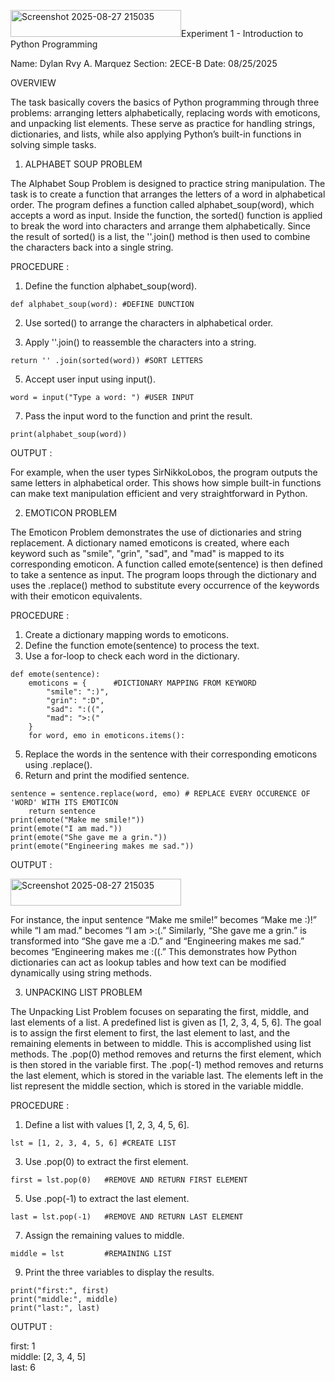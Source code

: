 <img width="273" height="43" alt="Screenshot 2025-08-27 215035" src="https://github.com/user-attachments/assets/89dc15c9-78a3-4e26-90ca-936fadcceb55" />Experiment 1 - Introduction to Python Programming

Name: Dylan Rvy A. Marquez
Section: 2ECE-B
Date: 08/25/2025

OVERVIEW

The task basically covers the basics of Python programming through three problems: arranging letters alphabetically, replacing words with emoticons, and unpacking list elements. These serve as practice for handling strings, dictionaries, and lists, while also applying Python’s built-in functions in solving simple tasks.

1. ALPHABET SOUP PROBLEM

The Alphabet Soup Problem is designed to practice string manipulation. The task is to create a function that arranges the letters of a word in alphabetical order. The program defines a function called alphabet_soup(word), which accepts a word as input. Inside the function, the sorted() function is applied to break the word into characters and arrange them alphabetically. Since the result of sorted() is a list, the ''.join() method is then used to combine the characters back into a single string.

PROCEDURE : 

1. Define the function alphabet_soup(word).
   

` def alphabet_soup(word): #DEFINE DUNCTION `

2. Use sorted() to arrange the characters in alphabetical order.

3. Apply ''.join() to reassemble the characters into a string.

`return '' .join(sorted(word)) #SORT LETTERS`

5. Accept user input using input().

`word = input("Type a word: ") #USER INPUT `

7. Pass the input word to the function and print the result.

`print(alphabet_soup(word))`

OUTPUT :

For example, when the user types SirNikkoLobos, the program outputs the same letters in alphabetical order. This shows how simple built-in functions can make text manipulation efficient and very straightforward in Python.

2. EMOTICON PROBLEM

The Emoticon Problem demonstrates the use of dictionaries and string replacement. A dictionary named emoticons is created, where each keyword such as "smile", "grin", "sad", and "mad" is mapped to its corresponding emoticon. A function called emote(sentence) is then defined to take a sentence as input. The program loops through the dictionary and uses the .replace() method to substitute every occurrence of the keywords with their emoticon equivalents.

PROCEDURE :

1. Create a dictionary mapping words to emoticons.
2. Define the function emote(sentence) to process the text.
3. Use a for-loop to check each word in the dictionary.

```
def emote(sentence):
    emoticons = {      #DICTIONARY MAPPING FROM KEYWORD
        "smile": ":)",
        "grin": ":D",
        "sad": ":((",
        "mad": ">:("
    }
    for word, emo in emoticons.items():
```

5. Replace the words in the sentence with their corresponding emoticons using .replace().
6. Return and print the modified sentence.

```
sentence = sentence.replace(word, emo) # REPLACE EVERY OCCURENCE OF 'WORD' WITH ITS EMOTICON
    return sentence
print(emote("Make me smile!"))
print(emote("I am mad."))
print(emote("She gave me a grin."))
print(emote("Engineering makes me sad."))

```

OUTPUT : 

<img width="273" height="43" alt="Screenshot 2025-08-27 215035" src="https://github.com/user-attachments/assets/7bc6590b-2d3b-40af-b207-c179a8e44528" />


For instance, the input sentence “Make me smile!” becomes “Make me :)!” while “I am mad.” becomes “I am >:(.” Similarly, “She gave me a grin.” is transformed into “She gave me a :D.” and “Engineering makes me sad.” becomes “Engineering makes me :((.” This demonstrates how Python dictionaries can act as lookup tables and how text can be modified dynamically using string methods.

3. UNPACKING LIST PROBLEM

The Unpacking List Problem focuses on separating the first, middle, and last elements of a list. A predefined list is given as [1, 2, 3, 4, 5, 6]. The goal is to assign the first element to first, the last element to last, and the remaining elements in between to middle. This is accomplished using list methods. The .pop(0) method removes and returns the first element, which is then stored in the variable first. The .pop(-1) method removes and returns the last element, which is stored in the variable last. The elements left in the list represent the middle section, which is stored in the variable middle.

PROCEDURE : 

1. Define a list with values [1, 2, 3, 4, 5, 6].

`lst = [1, 2, 3, 4, 5, 6] #CREATE LIST`

3. Use .pop(0) to extract the first element.

`first = lst.pop(0)   #REMOVE AND RETURN FIRST ELEMENT`

5. Use .pop(-1) to extract the last element.

`last = lst.pop(-1)   #REMOVE AND RETURN LAST ELEMENT`

7. Assign the remaining values to middle.

`middle = lst         #REMAINING LIST`

9. Print the three variables to display the results.
    
```
print("first:", first)
print("middle:", middle)
print("last:", last)
```

OUTPUT :

first: 1  
middle: [2, 3, 4, 5]  
last: 6  

